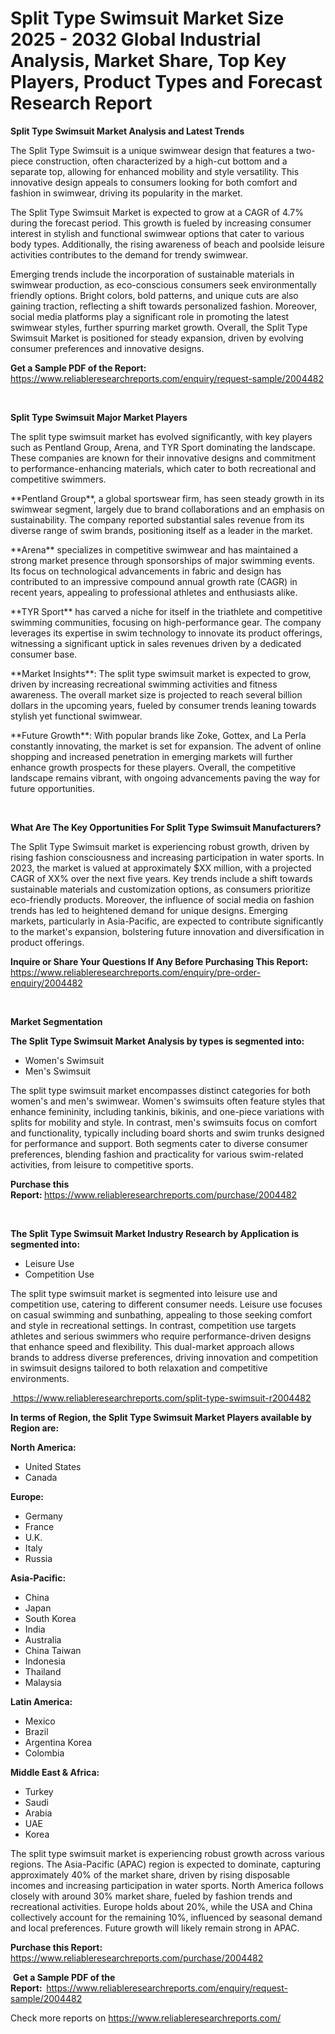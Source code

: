 <p><h1>Split Type Swimsuit Market Size 2025 - 2032 Global Industrial Analysis, Market Share, Top Key Players, Product Types and Forecast Research Report</h1></p><p><strong>Split Type Swimsuit Market Analysis and Latest Trends</strong></p>
<p><p>The Split Type Swimsuit is a unique swimwear design that features a two-piece construction, often characterized by a high-cut bottom and a separate top, allowing for enhanced mobility and style versatility. This innovative design appeals to consumers looking for both comfort and fashion in swimwear, driving its popularity in the market.</p><p>The Split Type Swimsuit Market is expected to grow at a CAGR of 4.7% during the forecast period. This growth is fueled by increasing consumer interest in stylish and functional swimwear options that cater to various body types. Additionally, the rising awareness of beach and poolside leisure activities contributes to the demand for trendy swimwear.</p><p>Emerging trends include the incorporation of sustainable materials in swimwear production, as eco-conscious consumers seek environmentally friendly options. Bright colors, bold patterns, and unique cuts are also gaining traction, reflecting a shift towards personalized fashion. Moreover, social media platforms play a significant role in promoting the latest swimwear styles, further spurring market growth. Overall, the Split Type Swimsuit Market is positioned for steady expansion, driven by evolving consumer preferences and innovative designs.</p></p>
<p><strong>Get a Sample PDF of the Report:&nbsp;</strong> <a href="https://www.reliableresearchreports.com/enquiry/request-sample/2004482?utm_campaign=2714&utm_medium=2&utm_source=Github&utm_content=ia&utm_term=29032025&utm_id=split-type-swimsuit">https://www.reliableresearchreports.com/enquiry/request-sample/2004482</a></p>
<p>&nbsp;</p>
<p><strong>Split Type Swimsuit Major Market Players</strong></p>
<p><p>The split type swimsuit market has evolved significantly, with key players such as Pentland Group, Arena, and TYR Sport dominating the landscape. These companies are known for their innovative designs and commitment to performance-enhancing materials, which cater to both recreational and competitive swimmers.</p><p>**Pentland Group**, a global sportswear firm, has seen steady growth in its swimwear segment, largely due to brand collaborations and an emphasis on sustainability. The company reported substantial sales revenue from its diverse range of swim brands, positioning itself as a leader in the market.</p><p>**Arena** specializes in competitive swimwear and has maintained a strong market presence through sponsorships of major swimming events. Its focus on technological advancements in fabric and design has contributed to an impressive compound annual growth rate (CAGR) in recent years, appealing to professional athletes and enthusiasts alike.</p><p>**TYR Sport** has carved a niche for itself in the triathlete and competitive swimming communities, focusing on high-performance gear. The company leverages its expertise in swim technology to innovate its product offerings, witnessing a significant uptick in sales revenues driven by a dedicated consumer base. </p><p>**Market Insights**: The split type swimsuit market is expected to grow, driven by increasing recreational swimming activities and fitness awareness. The overall market size is projected to reach several billion dollars in the upcoming years, fueled by consumer trends leaning towards stylish yet functional swimwear.</p><p>**Future Growth**: With popular brands like Zoke, Gottex, and La Perla constantly innovating, the market is set for expansion. The advent of online shopping and increased penetration in emerging markets will further enhance growth prospects for these players. Overall, the competitive landscape remains vibrant, with ongoing advancements paving the way for future opportunities.</p></p>
<p>&nbsp;</p>
<p><strong>What Are The Key Opportunities For Split Type Swimsuit Manufacturers?</strong></p>
<p><p>The Split Type Swimsuit market is experiencing robust growth, driven by rising fashion consciousness and increasing participation in water sports. In 2023, the market is valued at approximately $XX million, with a projected CAGR of XX% over the next five years. Key trends include a shift towards sustainable materials and customization options, as consumers prioritize eco-friendly products. Moreover, the influence of social media on fashion trends has led to heightened demand for unique designs. Emerging markets, particularly in Asia-Pacific, are expected to contribute significantly to the market's expansion, bolstering future innovation and diversification in product offerings.</p></p>
<p><strong>Inquire or Share Your Questions If Any Before Purchasing This Report:</strong> <a href="https://www.reliableresearchreports.com/enquiry/pre-order-enquiry/2004482?utm_campaign=2714&utm_medium=2&utm_source=Github&utm_content=ia&utm_term=29032025&utm_id=split-type-swimsuit">https://www.reliableresearchreports.com/enquiry/pre-order-enquiry/2004482</a></p>
<p>&nbsp;</p>
<p><strong>Market Segmentation</strong></p>
<p><strong>The Split Type Swimsuit Market Analysis by types is segmented into:</strong></p>
<p><ul><li>Women's Swimsuit</li><li>Men's Swimsuit</li></ul></p>
<p><p>The split type swimsuit market encompasses distinct categories for both women's and men's swimwear. Women's swimsuits often feature styles that enhance femininity, including tankinis, bikinis, and one-piece variations with splits for mobility and style. In contrast, men's swimsuits focus on comfort and functionality, typically including board shorts and swim trunks designed for performance and support. Both segments cater to diverse consumer preferences, blending fashion and practicality for various swim-related activities, from leisure to competitive sports.</p></p>
<p><strong>Purchase this Report:&nbsp;</strong><a href="https://www.reliableresearchreports.com/purchase/2004482?utm_campaign=2714&utm_medium=2&utm_source=Github&utm_content=ia&utm_term=29032025&utm_id=split-type-swimsuit">https://www.reliableresearchreports.com/purchase/2004482</a></p>
<p>&nbsp;</p>
<p><strong>The Split Type Swimsuit Market Industry Research by Application is segmented into:</strong></p>
<p><ul><li>Leisure Use</li><li>Competition Use</li></ul></p>
<p><p>The split type swimsuit market is segmented into leisure use and competition use, catering to different consumer needs. Leisure use focuses on casual swimming and sunbathing, appealing to those seeking comfort and style in recreational settings. In contrast, competition use targets athletes and serious swimmers who require performance-driven designs that enhance speed and flexibility. This dual-market approach allows brands to address diverse preferences, driving innovation and competition in swimsuit designs tailored to both relaxation and competitive environments.</p></p>
<p><a href="https://www.reliableresearchreports.com/split-type-swimsuit-r2004482?utm_campaign=2714&utm_medium=2&utm_source=Github&utm_content=ia&utm_term=29032025&utm_id=split-type-swimsuit">&nbsp;https://www.reliableresearchreports.com/split-type-swimsuit-r2004482</a></p>
<p><strong>In terms of Region, the Split Type Swimsuit Market Players available by Region are:</strong></p>
<p>
    <p> <strong> North America: </strong>
        <ul>
            <li>United States</li>
            <li>Canada</li>
        </ul>
        </p> 
    <p> <strong> Europe: </strong>
        <ul>
            <li>Germany</li>
            <li>France</li>
            <li>U.K.</li>
            <li>Italy</li>
            <li>Russia</li>
        </ul>
        </p> 
    <p> <strong> Asia-Pacific: </strong>
        <ul>
            <li>China</li>
            <li>Japan</li>
            <li>South Korea</li>
            <li>India</li>
            <li>Australia</li>
            <li>China Taiwan</li>
            <li>Indonesia</li>
            <li>Thailand</li>
            <li>Malaysia</li>
        </ul>
        </p> 
    <p> <strong> Latin America: </strong>
        <ul>
            <li>Mexico</li>
            <li>Brazil</li>
            <li>Argentina Korea</li>
            <li>Colombia</li>
        </ul>
        </p> 
    <p> <strong> Middle East & Africa: </strong>
        <ul>
            <li>Turkey</li>
            <li>Saudi</li>
            <li>Arabia</li>
            <li>UAE</li>
            <li>Korea</li>
        </ul>
    </p>
    </p>
<p><p>The split type swimsuit market is experiencing robust growth across various regions. The Asia-Pacific (APAC) region is expected to dominate, capturing approximately 40% of the market share, driven by rising disposable incomes and increasing participation in water sports. North America follows closely with around 30% market share, fueled by fashion trends and recreational activities. Europe holds about 20%, while the USA and China collectively account for the remaining 10%, influenced by seasonal demand and local preferences. Future growth will likely remain strong in APAC.</p></p>
<p><strong>Purchase this Report: </strong><a href="https://www.reliableresearchreports.com/purchase/2004482?utm_campaign=2714&utm_medium=2&utm_source=Github&utm_content=ia&utm_term=29032025&utm_id=split-type-swimsuit">https://www.reliableresearchreports.com/purchase/2004482</a></p>
<p>&nbsp;<strong>Get a Sample PDF of the Report:&nbsp;&nbsp;</strong><a href="https://www.reliableresearchreports.com/enquiry/request-sample/2004482?utm_campaign=2714&utm_medium=2&utm_source=Github&utm_content=ia&utm_term=29032025&utm_id=split-type-swimsuit">https://www.reliableresearchreports.com/enquiry/request-sample/2004482</a></p>
<p><strong></strong></p>
<p>Check more reports on <a href="https://www.reliableresearchreports.com/?utm_campaign=2714&utm_medium=2&utm_source=Github&utm_content=ia&utm_term=29032025&utm_id=split-type-swimsuit">https://www.reliableresearchreports.com/</a></p>